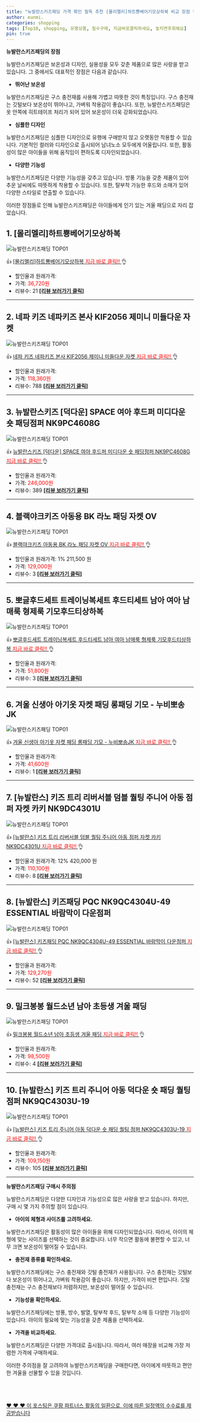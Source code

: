 ```yaml
---
title: "뉴발란스키즈패딩 가격 확인 필독 추천 [몰리멜리]하트뿅베어기모상하복 비교 장점 구매가이드"
author: eunmi.
categories: shopping
tags: [Top10, shopping, 유행상품, 필수구매, 지금바로클릭하세요, 놓치면후회해요]
pin: true
---
```

**뉴발란스키즈패딩의 장점**

뉴발란스키즈패딩은 보온성과 디자인, 실용성을 모두 갖춘 제품으로 많은 사랑을 받고 있습니다. 그 중에서도 대표적인 장점은 다음과 같습니다.

* **뛰어난 보온성**

뉴발란스키즈패딩은 구스 충전재를 사용해 가볍고 따뜻한 것이 특징입니다. 구스 충전재는 깃털보다 보온성이 뛰어나고, 가벼워 착용감이 좋습니다. 또한, 뉴발란스키즈패딩은 옷 안쪽에 히트테이프 처리가 되어 있어 보온성이 더욱 강화되었습니다.

* **심플한 디자인**

뉴발란스키즈패딩은 심플한 디자인으로 유행에 구애받지 않고 오랫동안 착용할 수 있습니다. 기본적인 컬러와 디자인으로 출시되어 남녀노소 모두에게 어울립니다. 또한, 활동성이 많은 아이들을 위해 움직임이 편하도록 디자인되었습니다.

* **다양한 기능성**

뉴발란스키즈패딩은 다양한 기능성을 갖추고 있습니다. 방풍 기능을 갖춘 제품이 있어 추운 날씨에도 따뜻하게 착용할 수 있습니다. 또한, 탈부착 가능한 후드와 소매가 있어 다양한 스타일로 연출할 수 있습니다.

이러한 장점들로 인해 뉴발란스키즈패딩은 아이들에게 인기 있는 겨울 패딩으로 자리 잡았습니다.

   

## 1. [몰리멜리]하트뿅베어기모상하복

![뉴발란스키즈패딩 TOP01](https://thumbnail7.coupangcdn.com/thumbnails/remote/230x230ex/image/vendor_inventory/fe32/bef1e5b481e193dde21ba6d49702468ad11329b50b303ae90cc86a981861.jpg)


👍 [[몰리멜리]하트뿅베어기모상하복 <font color=red> 지금 바로 클릭!! </font> ](https://link.coupang.com/re/AFFSDP?lptag=AF3617701&subid=GithubCoopas&pageKey=7706851413&traceid=V0-153&itemId=20648473561&vendorItemId=87721727099) 👌 


- 할인율과 원래가격: 
- 가격: <span style='color:red'>36,720원</span>
- 리뷰수: 21  [**[리뷰 보러가기 클릭]**](https://link.coupang.com/re/AFFSDP?lptag=AF3617701&subid=GithubCoopas&pageKey=7706851413&traceid=V0-153&itemId=20648473561&vendorItemId=87721727099)

---


   

## 2. 네파 키즈 네파키즈 본사 KIF2056 제미니 미들다운 자켓

![뉴발란스키즈패딩 TOP01](https://thumbnail6.coupangcdn.com/thumbnails/remote/230x230ex/image/vendor_inventory/901e/151a7afc7f0166cc41a1e4675658d4b465474f770d5707fe7381f95e332f.jpg)


👍 [네파 키즈 네파키즈 본사 KIF2056 제미니 미들다운 자켓 <font color=red> 지금 바로 클릭!! </font> ](https://link.coupang.com/re/AFFSDP?lptag=AF3617701&subid=GithubCoopas&pageKey=6728620002&traceid=V0-153&itemId=15671348551&vendorItemId=82886903467) 👌 


- 할인율과 원래가격: 
- 가격: <span style='color:red'>118,360원</span>
- 리뷰수: 788  [**[리뷰 보러가기 클릭]**](https://link.coupang.com/re/AFFSDP?lptag=AF3617701&subid=GithubCoopas&pageKey=6728620002&traceid=V0-153&itemId=15671348551&vendorItemId=82886903467)

---


   

## 3. 뉴발란스키즈 [덕다운] SPACE 여아 후드퍼 미디다운 숏 패딩점퍼 NK9PC4608G

![뉴발란스키즈패딩 TOP01](https://thumbnail6.coupangcdn.com/thumbnails/remote/230x230ex/image/vendor_inventory/8dc2/f4bd9068212345234b3e6ef8be430f67ff7f7b92e89aa3c49858ffe02d2a.jpg)


👍 [뉴발란스키즈 [덕다운] SPACE 여아 후드퍼 미디다운 숏 패딩점퍼 NK9PC4608G <font color=red> 지금 바로 클릭!! </font> ](https://link.coupang.com/re/AFFSDP?lptag=AF3617701&subid=GithubCoopas&pageKey=7698162867&traceid=V0-153&itemId=20603847080&vendorItemId=87678478313) 👌 


- 할인율과 원래가격: 
- 가격: <span style='color:red'>246,000원</span>
- 리뷰수: 389  [**[리뷰 보러가기 클릭]**](https://link.coupang.com/re/AFFSDP?lptag=AF3617701&subid=GithubCoopas&pageKey=7698162867&traceid=V0-153&itemId=20603847080&vendorItemId=87678478313)

---


   

## 4. 블랙야크키즈 아동용 BK 라노 패딩 자켓 OV

![뉴발란스키즈패딩 TOP01](https://thumbnail9.coupangcdn.com/thumbnails/remote/230x230ex/image/vendor_inventory/be3d/6014d3f3c3c51c993e551b5086febec15b6ad790874d43619aa17d0af4e4.jpg)


👍 [블랙야크키즈 아동용 BK 라노 패딩 자켓 OV <font color=red> 지금 바로 클릭!! </font> ](https://link.coupang.com/re/AFFSDP?lptag=AF3617701&subid=GithubCoopas&pageKey=6887983189&traceid=V0-153&itemId=16527223459&vendorItemId=87687035924) 👌 


- 할인율과 원래가격: 1%  211,500   원
- 가격: <span style='color:red'>129,000원</span>
- 리뷰수: 3  [**[리뷰 보러가기 클릭]**](https://link.coupang.com/re/AFFSDP?lptag=AF3617701&subid=GithubCoopas&pageKey=6887983189&traceid=V0-153&itemId=16527223459&vendorItemId=87687035924)

---


   

## 5. 뽀글후드세트 트레이닝복세트 후드티세트 남아 여아 남매룩 형제룩 기모후드티상하복

![뉴발란스키즈패딩 TOP01](https://thumbnail10.coupangcdn.com/thumbnails/remote/230x230ex/image/vendor_inventory/231a/a95634e3e46139af9eab0f515a677d8c788577f931ba72854f841f1d8185.jpg)


👍 [뽀글후드세트 트레이닝복세트 후드티세트 남아 여아 남매룩 형제룩 기모후드티상하복 <font color=red> 지금 바로 클릭!! </font> ](https://link.coupang.com/re/AFFSDP?lptag=AF3617701&subid=GithubCoopas&pageKey=7711354174&traceid=V0-153&itemId=20671770684&vendorItemId=87744066532) 👌 


- 할인율과 원래가격: 
- 가격: <span style='color:red'>51,800원</span>
- 리뷰수: 3  [**[리뷰 보러가기 클릭]**](https://link.coupang.com/re/AFFSDP?lptag=AF3617701&subid=GithubCoopas&pageKey=7711354174&traceid=V0-153&itemId=20671770684&vendorItemId=87744066532)

---


   

## 6. 겨울 신생아 아기옷 자켓 패딩 롱패딩 기모 - 누비뽀송JK

![뉴발란스키즈패딩 TOP01](https://thumbnail8.coupangcdn.com/thumbnails/remote/230x230ex/image/vendor_inventory/14d7/a1b3eefb540a97aa1b832470e26eefee9edd7c032c5564f12ab6c5d091a2.jpg)


👍 [겨울 신생아 아기옷 자켓 패딩 롱패딩 기모 - 누비뽀송JK <font color=red> 지금 바로 클릭!! </font> ](https://link.coupang.com/re/AFFSDP?lptag=AF3617701&subid=GithubCoopas&pageKey=7689479863&traceid=V0-153&itemId=20559487323&vendorItemId=87635405006) 👌 


- 할인율과 원래가격: 
- 가격: <span style='color:red'>41,600원</span>
- 리뷰수: 1  [**[리뷰 보러가기 클릭]**](https://link.coupang.com/re/AFFSDP?lptag=AF3617701&subid=GithubCoopas&pageKey=7689479863&traceid=V0-153&itemId=20559487323&vendorItemId=87635405006)

---


   

## 7. [뉴발란스] 키즈 트리 리버서블 덤블 퀄팅 주니어 아동 점퍼 자켓 카키 NK9DC4301U

![뉴발란스키즈패딩 TOP01](https://thumbnail6.coupangcdn.com/thumbnails/remote/230x230ex/image/vendor_inventory/754e/9692030aa2fc06010b8ef5391a62e64ab235f2ac70e84e37f388db139db7.jpg)


👍 [[뉴발란스] 키즈 트리 리버서블 덤블 퀄팅 주니어 아동 점퍼 자켓 카키 NK9DC4301U <font color=red> 지금 바로 클릭!! </font> ](https://link.coupang.com/re/AFFSDP?lptag=AF3617701&subid=GithubCoopas&pageKey=7475695767&traceid=V0-153&itemId=19516155325&vendorItemId=86627970382) 👌 


- 할인율과 원래가격: 12%  420,000   원
- 가격: <span style='color:red'>110,100원</span>
- 리뷰수: 8  [**[리뷰 보러가기 클릭]**](https://link.coupang.com/re/AFFSDP?lptag=AF3617701&subid=GithubCoopas&pageKey=7475695767&traceid=V0-153&itemId=19516155325&vendorItemId=86627970382)

---


   

## 8. [뉴발란스] 키즈패딩 PQC NK9QC4304U-49 ESSENTIAL 바람막이 다운점퍼

![뉴발란스키즈패딩 TOP01](https://thumbnail8.coupangcdn.com/thumbnails/remote/230x230ex/image/vendor_inventory/d65f/fd6890b8928ade8663e25968b3b93650ffe1b37849b49ac1cc10591130c7.jpg)


👍 [[뉴발란스] 키즈패딩 PQC NK9QC4304U-49 ESSENTIAL 바람막이 다운점퍼 <font color=red> 지금 바로 클릭!! </font> ](https://link.coupang.com/re/AFFSDP?lptag=AF3617701&subid=GithubCoopas&pageKey=7691137888&traceid=V0-153&itemId=20567871563&vendorItemId=87718481455) 👌 


- 할인율과 원래가격: 
- 가격: <span style='color:red'>129,270원</span>
- 리뷰수: 52  [**[리뷰 보러가기 클릭]**](https://link.coupang.com/re/AFFSDP?lptag=AF3617701&subid=GithubCoopas&pageKey=7691137888&traceid=V0-153&itemId=20567871563&vendorItemId=87718481455)

---


   

## 9. 밀크봉봉 월드소년 남아 초등생 겨울 패딩

![뉴발란스키즈패딩 TOP01](https://thumbnail9.coupangcdn.com/thumbnails/remote/230x230ex/image/vendor_inventory/9afa/b4d586d1bd665f7e75011b6b4996198c196debd4f9cc43aa7e1165177b2b.jpg)


👍 [밀크봉봉 월드소년 남아 초등생 겨울 패딩 <font color=red> 지금 바로 클릭!! </font> ](https://link.coupang.com/re/AFFSDP?lptag=AF3617701&subid=GithubCoopas&pageKey=7699990391&traceid=V0-153&itemId=20613381858&vendorItemId=87687734294) 👌 


- 할인율과 원래가격: 
- 가격: <span style='color:red'>98,500원</span>
- 리뷰수: 4  [**[리뷰 보러가기 클릭]**](https://link.coupang.com/re/AFFSDP?lptag=AF3617701&subid=GithubCoopas&pageKey=7699990391&traceid=V0-153&itemId=20613381858&vendorItemId=87687734294)

---


   

## 10. [뉴발란스] 키즈 트리 주니어 아동 덕다운 숏 패딩 퀄팅 점퍼 NK9QC4303U-19

![뉴발란스키즈패딩 TOP01](https://thumbnail9.coupangcdn.com/thumbnails/remote/230x230ex/image/vendor_inventory/d795/4dcc05e15836709925046bba09ccf07d44e2fd3516979b834f998aeba36d.jpg)


👍 [[뉴발란스] 키즈 트리 주니어 아동 덕다운 숏 패딩 퀄팅 점퍼 NK9QC4303U-19 <font color=red> 지금 바로 클릭!! </font> ](https://link.coupang.com/re/AFFSDP?lptag=AF3617701&subid=GithubCoopas&pageKey=7475695603&traceid=V0-153&itemId=19516154335&vendorItemId=86627970409) 👌 


- 할인율과 원래가격: 
- 가격: <span style='color:red'>109,150원</span>
- 리뷰수: 105  [**[리뷰 보러가기 클릭]**](https://link.coupang.com/re/AFFSDP?lptag=AF3617701&subid=GithubCoopas&pageKey=7475695603&traceid=V0-153&itemId=19516154335&vendorItemId=86627970409)

---
**뉴발란스키즈패딩 구매시 주의점**

뉴발란스키즈패딩은 다양한 디자인과 기능성으로 많은 사랑을 받고 있습니다. 하지만, 구매 시 몇 가지 주의할 점이 있습니다.

* **아이의 체형과 사이즈를 고려하세요.**

뉴발란스키즈패딩은 활동성이 많은 아이들을 위해 디자인되었습니다. 따라서, 아이의 체형에 맞는 사이즈를 선택하는 것이 중요합니다. 너무 작으면 활동에 불편할 수 있고, 너무 크면 보온성이 떨어질 수 있습니다.

* **충전재 종류를 확인하세요.**

뉴발란스키즈패딩에는 구스 충전재와 깃털 충전재가 사용됩니다. 구스 충전재는 깃털보다 보온성이 뛰어나고, 가벼워 착용감이 좋습니다. 하지만, 가격이 비싼 편입니다. 깃털 충전재는 구스 충전재보다 저렴하지만, 보온성이 떨어질 수 있습니다.

* **기능성을 확인하세요.**

뉴발란스키즈패딩에는 방풍, 방수, 발열, 탈부착 후드, 탈부착 소매 등 다양한 기능성이 있습니다. 아이의 필요에 맞는 기능성을 갖춘 제품을 선택하세요.

* **가격을 비교하세요.**

뉴발란스키즈패딩은 다양한 가격대로 출시됩니다. 따라서, 여러 매장을 비교해 가장 저렴한 가격에 구매하세요.

이러한 주의점을 잘 고려하여 뉴발란스키즈패딩을 구매한다면, 아이에게 따뜻하고 편안한 겨울을 선물할 수 있을 것입니다.<br><br><br><br><br> [ ❤ ❤ ❤ 이 포스팅은 쿠팡 파트너스 활동의 일환으로, 이에 따른 일정액의 수수료를 제공받습니다](https://link.coupang.com/a/bcEFyh)